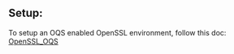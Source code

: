 ## Setup:

To setup an OQS enabled OpenSSL environment, follow this doc: [OpenSSL_OQS](https://github.com/lakshya-chopra/openssl_PQTLS_setup)
